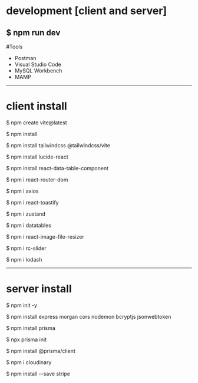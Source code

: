 # development [client and server]
$ npm run dev
----------------------------------------------------------------------------
#Tools
- Postman
- Visual Studio Code
- MySQL Workbench
- MAMP
----------------------------------------------------------------------------
# client install
$ npm create vite@latest

$ npm install

$ npm install tailwindcss @tailwindcss/vite

$ npm install lucide-react

$ npm install react-data-table-component

$ npm i react-router-dom

$ npm i axios

$ npm i react-toastify

$ npm i zustand

$ npm i datatables

$ npm i react-image-file-resizer

$ npm i rc-slider

$ npm i lodash

----------------------------------------------------------------------------
# server install
$ npm init -y

$ npm install express morgan cors nodemon bcryptjs jsonwebtoken

$ npm install prisma

$ npx prisma init

$ npm install @prisma/client

$ npm i cloudinary

$ npm install --save stripe


